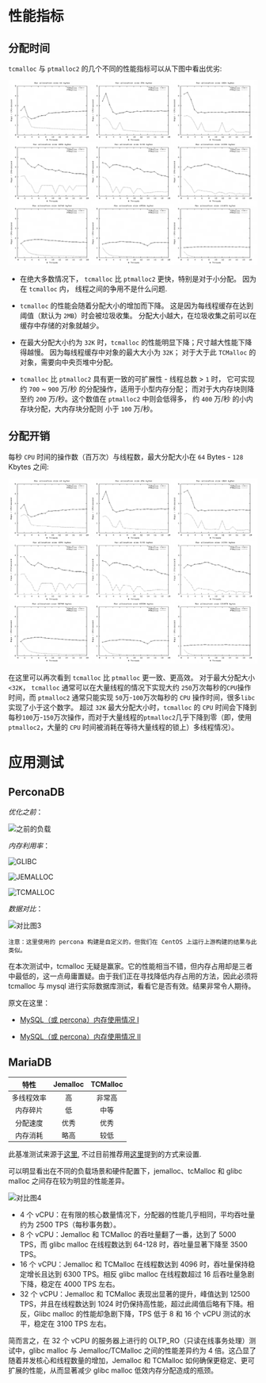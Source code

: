 # 性能指标

## 分配时间

  `tcmalloc` 与 `ptmalloc2` 的几个不同的性能指标可以从下图中看出优劣:

  ![对比图1](/pt2vstc2.png)

  * 在绝大多数情况下， `tcmalloc` 比 `ptmalloc2` 更快，特别是对于小分配。 因为在 `tcmalloc` 内， 线程之间的争用不是什么问题.

  * `tcmalloc` 的性能会随着分配大小的增加而下降。 这是因为每线程缓存在达到阈值（默认为 `2MB`）时会被垃圾收集。 分配大小越大，在垃圾收集之前可以在缓存中存储的对象就越少。
  
  * 在最大分配大小约为 `32K` 时，`tcmalloc` 的性能明显下降；尺寸越大性能下降得越慢。 因为每线程缓存中对象的最大大小为 `32K`； 对于大于此 `TCMalloc` 的对象，需要向中央页堆中分配。

  * `tcmalloc` 比 `ptmalloc2` 具有更一致的可扩展性 - 线程总数 > `1` 时， 它可实现约 `700` ~ `900` 万/秒 的分配操作，适用于小型内存分配； 而对于大内存块则降至约 `200` 万/秒。这个数值在 `ptmalloc2` 中则会低得多， 约 `400` 万/秒 的小内存块分配，大内存块分配则 小于 `100` 万/秒。
  

## 分配开销

  每秒 `CPU` 时间的操作数（百万次）与线程数，最大分配大小在 `64` Bytes - `128` Kbytes 之间:

  ![对比图2](/pt2vstc22.png)

  在这里可以再次看到 `tcmalloc` 比 `ptmalloc` 更一致、更高效。 对于最大分配大小 `<32K`， `tcmalloc` 通常可以在大量线程的情况下实现大约 `250`万次每秒的`CPU`操作时间，而 `ptmalloc2` 通常只能实现 `50`万-`100`万次每秒的 `CPU` 操作时间，很多`libc`实现了小于这个数字。 超过 `32K` 最大分配大小时，`tcmalloc` 的 `CPU` 时间会下降到每秒`100`万-`150`万次操作，而对于大量线程的`ptmalloc2`几乎下降到零（即，使用 `ptmalloc2`，大量的 `CPU` 时间被消耗在等待大量线程的锁上）多线程情况）。


# 应用测试

## PerconaDB

  *优化之前*：

  ![之前的负载](/percona-before.png)

  *内存利用率*：

  ![GLIBC](/pt_in_pro.png)

  ![JEMALLOC](/je_in_pro.png)

  ![TCMALLOC](/tc_in_pro.png)

  *数据对比*：

  ![对比图3](/pt_tc_je.png)

```
注意：这里使用的 percona 构建是自定义的，但我们在 CentOS 上运行上游构建的结果与此类似。
```

  在本次测试中，tcmalloc 无疑是赢家。它的性能相当不错，但内存占用却是三者中最低的，这一点毋庸置疑。由于我们正在寻找降低内存占用的方法，因此必须将 tcmalloc 与 mysql 进行实际数据库测试，看看它是否有效。结果非常令人期待。

  原文在这里：

  * [MySQL（或 percona）内存使用情况 I](https://blog.herecura.eu/blog/2020-04-23-mysql-memory-usage/)

  * [MySQL（或 percona）内存使用情况 II](https://blog.herecura.eu/blog/2020-05-12-mysql-memory-usage-in-real-life/)

## MariaDB

  |特性 | Jemalloc | TCMalloc|
  |:-:|:-:|:-:|
  |多线程效率 |高 | 非常高|
  |内存碎片 |低 |中等|
  |分配速度 |优秀 |优秀|
  |内存消耗 |略高 |较低|

  此基准测试来源于[这里](https://www.managedserver.eu/Improve-mysql-and-mariadb-performance-with-memory-allocators-like-jemalloc-and-tcmalloc/), 不过目前推荐用[这里](https://mariadb.com/kb/en/using-mariadb-with-tcmalloc-or-jemalloc/)提到的方式来设置.
  
  可以明显看出在不同的负载场景和硬件配置下，jemalloc、tcMalloc 和 glibc malloc 之间存在较为明显的性能差异。

  ![对比图4](/je_tc_pt.png)

  * 4 个 vCPU：在有限的核心数量情况下，分配器的性能几乎相同，平均吞吐量约为 2500 TPS（每秒事务数）。
  * 8 个 vCPU：Jemalloc 和 TCMalloc 的吞吐量翻了一番，达到了 5000 TPS，而 glibc malloc 在线程数达到 64-128 时，吞吐量显著下降至 3500 TPS。
  * 16 个 vCPU：Jemalloc 和 TCMalloc 在线程数达到 4096 时，吞吐量保持稳定增长且达到 6300 TPS。相反 glibc malloc 在线程数超过 16 后吞吐量急剧下降，稳定在 4000 TPS 左右。
  * 32 个 vCPU：Jemalloc 和 TCMalloc 表现出显著的提升，峰值达到 12500 TPS，并且在线程数达到 1024 时仍保持高性能，超过此阈值后略有下降。相反，Glibc malloc 的性能却急剧下降，TPS 低于 8 和 16 个 vCPU 测试的水平，稳定在 3100 TPS 左右。

  简而言之，在 32 个 vCPU 的服务器上进行的 OLTP_RO（只读在线事务处理）测试中，glibc malloc 与 Jemalloc/TCMalloc 之间的性能差异约为 4 倍。这凸显了随着并发核心和线程数量的增加，Jemalloc 和 TCMalloc 如何确保更稳定、更可扩展的性能，从而显著减少 glibc malloc 低效内存分配造成的瓶颈。
